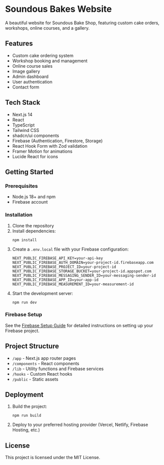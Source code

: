# Soundous Bakes Website

A beautiful website for Soundous Bake Shop, featuring custom cake orders, workshops, online courses, and a gallery.

## Features

- Custom cake ordering system
- Workshop booking and management
- Online course sales
- Image gallery
- Admin dashboard
- User authentication
- Contact form

## Tech Stack

- Next.js 14
- React
- TypeScript
- Tailwind CSS
- shadcn/ui components
- Firebase (Authentication, Firestore, Storage)
- React Hook Form with Zod validation
- Framer Motion for animations
- Lucide React for icons

## Getting Started

### Prerequisites

- Node.js 18+ and npm
- Firebase account

### Installation

1. Clone the repository
2. Install dependencies:
   ```
   npm install
   ```
3. Create a `.env.local` file with your Firebase configuration:
   ```
   NEXT_PUBLIC_FIREBASE_API_KEY=your-api-key
   NEXT_PUBLIC_FIREBASE_AUTH_DOMAIN=your-project-id.firebaseapp.com
   NEXT_PUBLIC_FIREBASE_PROJECT_ID=your-project-id
   NEXT_PUBLIC_FIREBASE_STORAGE_BUCKET=your-project-id.appspot.com
   NEXT_PUBLIC_FIREBASE_MESSAGING_SENDER_ID=your-messaging-sender-id
   NEXT_PUBLIC_FIREBASE_APP_ID=your-app-id
   NEXT_PUBLIC_FIREBASE_MEASUREMENT_ID=your-measurement-id
   ```
4. Start the development server:
   ```
   npm run dev
   ```

### Firebase Setup

See the [Firebase Setup Guide](./firebase-setup-guide.md) for detailed instructions on setting up your Firebase project.

## Project Structure

- `/app` - Next.js app router pages
- `/components` - React components
- `/lib` - Utility functions and Firebase services
- `/hooks` - Custom React hooks
- `/public` - Static assets

## Deployment

1. Build the project:
   ```
   npm run build
   ```
2. Deploy to your preferred hosting provider (Vercel, Netlify, Firebase Hosting, etc.)

## License

This project is licensed under the MIT License.